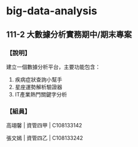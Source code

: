 # big-data-analysis
## 111-2 大數據分析實務期中/期末專案

### 【說明】
建立一個數據分析平台，主要功能包含：
1. 疾病症狀查詢小幫手
2. 星座運勢解析驗證器
3. IT產業熱門關鍵字分析


### 【組員】
高翊馨 | 資管四甲 | C108133142

張文嫣 | 資管四乙 | C108133242
